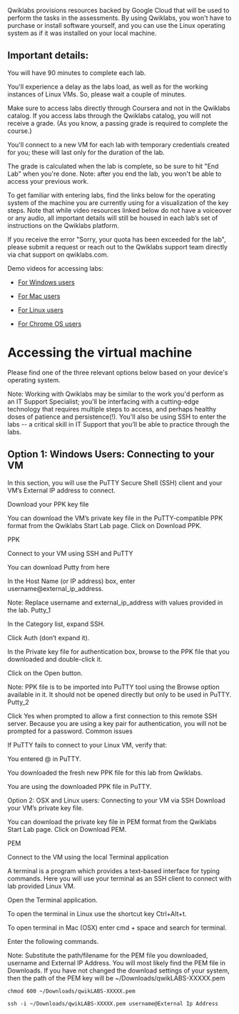  Qwiklabs provisions resources backed by Google Cloud that will be used to perform the tasks in the assessments. By using Qwiklabs, you won't have to purchase or install software yourself, and you can use the Linux operating system as if it was installed on your local machine.
 ## Important details:

You will have 90 minutes to complete each lab.

You'll experience a delay as the labs load, as well as for the working instances of Linux VMs. So, please wait a couple of minutes.

Make sure to access labs directly through Coursera and not in the Qwiklabs catalog. If you access labs through the Qwiklabs catalog, you will not receive a grade. (As you know, a passing grade is required to complete the course.)

You'll connect to a new VM for each lab with temporary credentials created for you; these will last only for the duration of the lab.

The grade is calculated when the lab is complete, so be sure to hit "End Lab" when you're done. Note: after you end the lab, you won't be able to access your previous work.

To get familiar with entering labs, find the links below for the operating system of the machine you are currently using for a visualization of the key steps. Note that while video resources linked below do not have a voiceover or any audio, all important details will still be housed in each lab’s set of instructions on the Qwiklabs platform.

If you receive the error "Sorry, your quota has been exceeded for the lab", please submit a request or reach out to the Qwiklabs support team directly via chat support on qwiklabs.com. 

Demo videos for accessing labs:

- [For Windows users](https://www.youtube.com/watch?v=Al1opDxb3ok)

- [For Mac users](https://www.youtube.com/watch?v=76VlwjMYIxg)

- [For Linux users](https://www.youtube.com/watch?v=YtrO8nW0ugM)

- [For Chrome OS users](https://youtu.be/HklttPmGGKc)


# Accessing the virtual machine
Please find one of the three relevant options below based on your device's operating system.

Note: Working with Qwiklabs may be similar to the work you'd perform as an IT Support Specialist; you'll be interfacing with a cutting-edge technology that requires multiple steps to access, and perhaps healthy doses of patience and persistence(!). You'll also be using SSH to enter the labs -- a critical skill in IT Support that you’ll be able to practice through the labs.

## Option 1: Windows Users: Connecting to your VM
In this section, you will use the PuTTY Secure Shell (SSH) client and your VM’s External IP address to connect.

Download your PPK key file

You can download the VM’s private key file in the PuTTY-compatible PPK format from the Qwiklabs Start Lab page. Click on Download PPK.

PPK

Connect to your VM using SSH and PuTTY

You can download Putty from here

In the Host Name (or IP address) box, enter username@external_ip_address.

Note: Replace username and external_ip_address with values provided in the lab.
Putty_1

In the Category list, expand SSH.

Click Auth (don’t expand it).

In the Private key file for authentication box, browse to the PPK file that you downloaded and double-click it.

Click on the Open button.

Note: PPK file is to be imported into PuTTY tool using the Browse option available in it. It should not be opened directly but only to be used in PuTTY.
Putty_2

Click Yes when prompted to allow a first connection to this remote SSH server. Because you are using a key pair for authentication, you will not be prompted for a password.
Common issues

If PuTTY fails to connect to your Linux VM, verify that:

You entered <username>@<external ip address> in PuTTY.

You downloaded the fresh new PPK file for this lab from Qwiklabs.

You are using the downloaded PPK file in PuTTY.

Option 2: OSX and Linux users: Connecting to your VM via SSH
Download your VM’s private key file.

You can download the private key file in PEM format from the Qwiklabs Start Lab page. Click on Download PEM.

PEM

Connect to the VM using the local Terminal application

A terminal is a program which provides a text-based interface for typing commands. Here you will use your terminal as an SSH client to connect with lab provided Linux VM.

Open the Terminal application.

To open the terminal in Linux use the shortcut key Ctrl+Alt+t.

To open terminal in Mac (OSX) enter cmd + space and search for terminal.

Enter the following commands.

Note: Substitute the path/filename for the PEM file you downloaded, username and External IP Address.
You will most likely find the PEM file in Downloads. If you have not changed the download settings of your system, then the path of the PEM key will be ~/Downloads/qwikLABS-XXXXX.pem

``chmod 600 ~/Downloads/qwikLABS-XXXXX.pem``

``ssh -i ~/Downloads/qwikLABS-XXXXX.pem username@External Ip Address``


